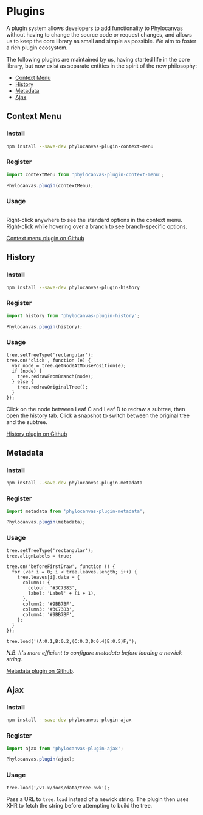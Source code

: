 # Plugins

A plugin system allows developers to add functionality to Phylocanvas without having to change the source code or request changes, and allows us to keep the core library as small and simple as possible. We aim to foster a rich plugin ecosystem.

The following plugins are maintained by us, having started life in the core library, but now exist as separate entities in the spirit of the new philosophy:

* [Context Menu](#context-menu "--smooth")
* [History](#history "--smooth")
* [Metadata](#metadata "--smooth")
* [Ajax](#ajax "--smooth")

## Context Menu

### Install
```bash
npm install --save-dev phylocanvas-plugin-context-menu
```
### Register
```javascript
import contextMenu from 'phylocanvas-plugin-context-menu';

Phylocanvas.plugin(contextMenu);
```
### Usage
```phyloscript--noEval;plugin:context-menu
```
Right-click anywhere to see the standard options in the context menu. Right-click while hovering over a branch to see branch-specific options.

[Context menu plugin on Github](https://github.com/phylocanvas/phylocanvas-plugin-context-menu)

## History

### Install
```bash
npm install --save-dev phylocanvas-plugin-history
```
### Register
```javascript
import history from 'phylocanvas-plugin-history';

Phylocanvas.plugin(history);
```
### Usage
```phyloscript--plugin:history
tree.setTreeType('rectangular');
tree.on('click', function (e) {
  var node = tree.getNodeAtMousePosition(e);
  if (node) {
    tree.redrawFromBranch(node);
  } else {
    tree.redrawOriginalTree();
  }
});
```
Click on the node between Leaf C and Leaf D to redraw a subtree, then open the history tab. Click a snapshot to switch between the original tree and the subtree.

[History plugin on Github](https://github.com/phylocanvas/phylocanvas-plugin-history)

## Metadata

### Install
```bash
npm install --save-dev phylocanvas-plugin-metadata
```
### Register
```javascript
import metadata from 'phylocanvas-plugin-metadata';

Phylocanvas.plugin(metadata);
```
### Usage
```phyloscript--noLoad;plugin:metadata
tree.setTreeType('rectangular');
tree.alignLabels = true;

tree.on('beforeFirstDraw', function () {
  for (var i = 0; i < tree.leaves.length; i++) {
    tree.leaves[i].data = {
      column1: {
        colour: '#3C7383',
        label: 'Label' + (i + 1),
      },
      column2: '#9BB7BF',
      column3: '#3C7383',
      column4: '#9BB7BF',
    };
  }
});

tree.load('(A:0.1,B:0.2,(C:0.3,D:0.4)E:0.5)F;');
```
*N.B. It's more efficient to configure metadata before loading a newick string.*

[Metadata plugin on Github](https://github.com/phylocanvas/phylocanvas-plugin-metadata).

## Ajax

### Install
```bash
npm install --save-dev phylocanvas-plugin-ajax
```
### Register
```javascript
import ajax from 'phylocanvas-plugin-ajax';

Phylocanvas.plugin(ajax);
```
### Usage
```phyloscript--noLoad;plugin:ajax
tree.load('/v1.x/docs/data/tree.nwk');
```
Pass a URL to `tree.load` instead of a newick string. The plugin then uses XHR to fetch the string before attempting to build the tree.

